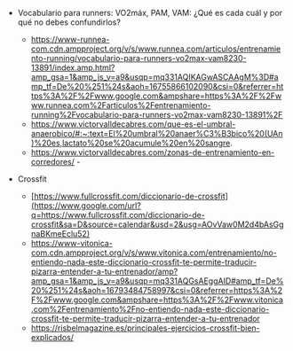 
- Vocabulario para runners: VO2máx, PAM, VAM: ¿Qué es cada cuál y por qué no debes confundirlos?
  - https://www-runnea-com.cdn.ampproject.org/v/s/www.runnea.com/articulos/entrenamiento-running/vocabulario-para-runners-vo2max-vam8230-13891/index.amp.html?amp_gsa=1&amp_js_v=a9&usqp=mq331AQIKAGwASCAAgM%3D#amp_tf=De%20%251%24s&aoh=16755866102090&csi=0&referrer=https%3A%2F%2Fwww.google.com&ampshare=https%3A%2F%2Fwww.runnea.com%2Farticulos%2Fentrenamiento-running%2Fvocabulario-para-runners-vo2max-vam8230-13891%2F
  - https://www.victorvalldecabres.com/que-es-el-umbral-anaerobico/#:~:text=El%20umbral%20anaer%C3%B3bico%20(UAn)%20es,lactato%20se%20acumule%20en%20sangre.
  - https://www.victorvalldecabres.com/zonas-de-entrenamiento-en-corredores/  - 

- Crossfit
  - [https://www.fullcrossfit.com/diccionario-de-crossfit](https://www.google.com/url?q=https://www.fullcrossfit.com/diccionario-de-crossfit&sa=D&source=calendar&usd=2&usg=AOvVaw0M2d4bAsGgnaBKmeEclu52)
  - https://www-vitonica-com.cdn.ampproject.org/v/s/www.vitonica.com/entrenamiento/no-entiendo-nada-este-diccionario-crossfit-te-permite-traducir-pizarra-entender-a-tu-entrenador/amp?amp_gsa=1&amp_js_v=a9&usqp=mq331AQGsAEggAID#amp_tf=De%20%251%24s&aoh=16793484758997&csi=0&referrer=https%3A%2F%2Fwww.google.com&ampshare=https%3A%2F%2Fwww.vitonica.com%2Fentrenamiento%2Fno-entiendo-nada-este-diccionario-crossfit-te-permite-traducir-pizarra-entender-a-tu-entrenador
  - https://risbelmagazine.es/principales-ejercicios-crossfit-bien-explicados/
